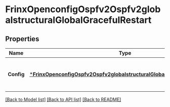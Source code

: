 # FrinxOpenconfigOspfv2Ospfv2globalstructuralGlobalGracefulRestart

## Properties
Name | Type | Description | Notes
------------ | ------------- | ------------- | -------------
**Config** | [***FrinxOpenconfigOspfv2Ospfv2globalstructuralGlobalGracefulrestartConfig**](frinx.openconfig.ospfv2.ospfv2globalstructural.global.gracefulrestart.Config.md) | Optional[Configuration parameters relating to OSPFv2 graceful restart] REF:Optional.empty | [optional] [default to null]

[[Back to Model list]](../README.md#documentation-for-models) [[Back to API list]](../README.md#documentation-for-api-endpoints) [[Back to README]](../README.md)


